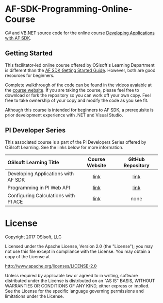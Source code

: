 # AF-SDK-Programming-Online-Course
C# and VB.NET source code for the online course [Developing Applications with AF SDK](https://pisquare.osisoft.com/community/Learn-PI/developing-applications-with-PI-AF-SDK).

## Getting Started
This facilitator-led online course offered by OSIsoft's Learning Department is different than the [AF SDK Getting Started Guide](https://github.com/osisoft/AF-SDK-Getting-Started-Guide).  However, both are good resources for beginners.

Complete walkthrough of the code can be found in the videos avaiable at the [course website](https://pisquare.osisoft.com/community/Learn-PI/developing-applications-with-PI-AF-SDK). If you are taking the course, please feel free to download or fork the repository so you can work off your own copy. Feel free to take ownership of your copy and modify the code as you see fit.

Although this course is intended for beginners to AF SDK, a prerequisite is prior development experience with .NET and Visual Studio.

## PI Developer Series
This associated course is a part of the PI Developers Series offered by OSIsoft Learning.  See the links below for more information.

| OSIsoft Learning Title | Course Website | GitHub Repository |
| :--- | :---: | :---: |
| Developing Applications with AF SDK | [link](https://pisquare.osisoft.com/community/Learn-PI/developing-applications-with-PI-AF-SDK) | [link](https://github.com/Rick-at-OSIsoft/AF-SDK-Programming-Online-Course) |
| Programming in PI Web API | [link](https://pisquare.osisoft.com/community/Learn-PI/programming-in-pi-web-api) | [link](https://github.com/osisoft/PI-Web-API-Programming-Online-Course) |
| Configuring Calculations with PI ACE | [link](https://pisquare.osisoft.com/community/Learn-PI/configuring-calculations-with-pi-ace) | none |

# License

Copyright 2017 OSIsoft, LLC

Licensed under the Apache License, Version 2.0 (the "License"); you may not use this file except in compliance with the License. You may obtain a copy of the License at

http://www.apache.org/licenses/LICENSE-2.0

Unless required by applicable law or agreed to in writing, software distributed under the License is distributed on an "AS IS" BASIS, WITHOUT WARRANTIES OR CONDITIONS OF ANY KIND, either express or implied. See the License for the specific language governing permissions and limitations under the License.
